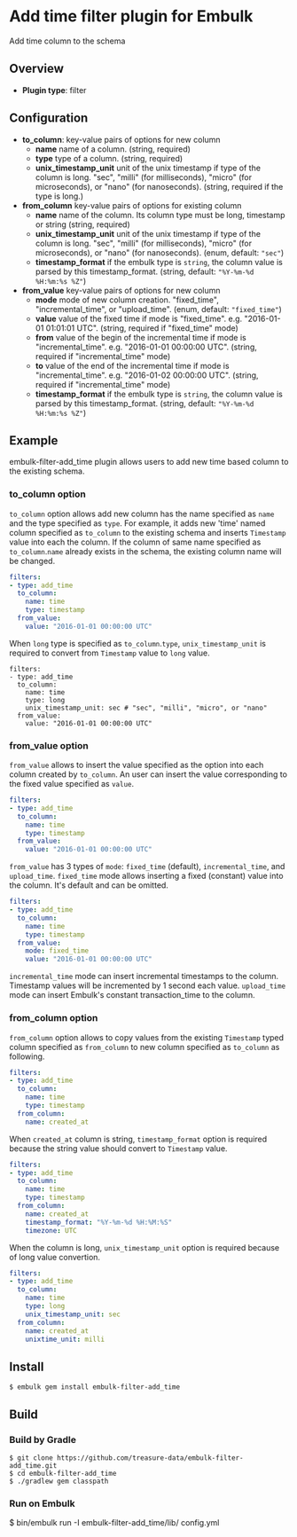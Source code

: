 # Add time filter plugin for Embulk

Add time column to the schema

## Overview

* **Plugin type**: filter

## Configuration

- **to_column**: key-value pairs of options for new column
  - **name** name of a column. (string, required)
  - **type** type of a column. (string, required)
  - **unix_timestamp_unit** unit of the unix timestamp if type of the column is long. "sec", "milli" (for milliseconds), "micro" (for microseconds), or "nano" (for nanoseconds). (string, required if the type is long.)
- **from_column** key-value pairs of options for existing column
  - **name** name of the column. Its column type must be long, timestamp or string (string, required)
  - **unix_timestamp_unit** unit of the unix timestamp if type of the column is long. "sec", "milli" (for milliseconds), "micro" (for microseconds), or "nano" (for nanoseconds). (enum, default: `"sec"`)
  - **timestamp_format** if the embulk type is `string`, the column value is parsed by this timestamp_format. (string, default: `"%Y-%m-%d %H:%m:%s %Z"`)
- **from_value** key-value pairs of options for new column
  - **mode** mode of new column creation. "fixed_time", "incremental_time", or "upload_time". (enum, default: `"fixed_time"`)
  - **value** value of the fixed time if mode is "fixed_time". e.g. "2016-01-01 01:01:01 UTC". (string, required if "fixed_time" mode)
  - **from** value of the begin of the incremental time if mode is "incremental_time". e.g. "2016-01-01 00:00:00 UTC". (string, required if "incremental_time" mode)
  - **to** value of the end of the incremental time if mode is "incremental_time". e.g. "2016-01-02 00:00:00 UTC". (string, required if "incremental_time" mode)
  - **timestamp_format** if the embulk type is `string`, the column value is parsed by this timestamp_format. (string, default: `"%Y-%m-%d %H:%m:%s %Z"`)

## Example

embulk-filter-add_time plugin allows users to add new time based column to the existing schema.

### to_column option

`to_column` option allows add new column has the name specified as `name` and the type specified as `type`. For example, it adds new 'time' named column specified as `to_column` to the existing schema and inserts `Timestamp` value into each the column. If the column of same name specified as `to_column`.`name` already exists in the schema, the existing column name will be changed.

```yaml
filters:
- type: add_time
  to_column:
    name: time
    type: timestamp
  from_value:
    value: "2016-01-01 00:00:00 UTC"
```

When `long` type is specified as `to_column`.`type`, `unix_timestamp_unit` is required to convert from `Timestamp` value to `long` value.

```
filters:
- type: add_time
  to_column:
    name: time
    type: long
    unix_timestamp_unit: sec # "sec", "milli", "micro", or "nano"
  from_value:
    value: "2016-01-01 00:00:00 UTC"
```

### from_value option

`from_value` allows to insert the value specified as the option into each column created by `to_column`. An user can insert the value corresponding to the fixed value specified as `value`.

```yaml
filters:
- type: add_time
  to_column:
    name: time
    type: timestamp
  from_value:
    value: "2016-01-01 00:00:00 UTC"
```

`from_value` has 3 types of `mode`: `fixed_time` (default), `incremental_time`, and `upload_time`. `fixed_time` mode allows inserting a fixed (constant) value into the column. It's default and can be omitted.

```yaml
filters:
- type: add_time
  to_column:
    name: time
    type: timestamp
  from_value:
    mode: fixed_time
    value: "2016-01-01 00:00:00 UTC"
```

`incremental_time` mode can insert incremental timestamps to the column. Timestamp values will be incremented by 1 second each value. `upload_time` mode can insert Embulk's constant transaction_time to the column.

### from_column option

`from_column` option allows to copy values from the existing `Timestamp` typed column specified as `from_column` to new column specified as `to_column` as following.

```yaml
filters:
- type: add_time
  to_column:
    name: time
    type: timestamp
  from_column:
    name: created_at
```

When `created_at` column is string, `timestamp_format` option is required because the string value should convert to `Timestamp` value.

```yaml
filters:
- type: add_time
  to_column:
    name: time
    type: timestamp
  from_column:
    name: created_at
    timestamp_format: "%Y-%m-%d %H:%M:%S"
    timezone: UTC
```

When the column is long, `unix_timestamp_unit` option is required because of long value convertion.

```yaml
filters:
- type: add_time
  to_column:
    name: time
    type: long
    unix_timestamp_unit: sec
  from_column:
    name: created_at
    unixtime_unit: milli
```

## Install

```
$ embulk gem install embulk-filter-add_time
```

## Build

### Build by Gradle
```
$ git clone https://github.com/treasure-data/embulk-filter-add_time.git
$ cd embulk-filter-add_time
$ ./gradlew gem classpath
```

### Run on Embulk
$ bin/embulk run -I embulk-filter-add_time/lib/ config.yml
